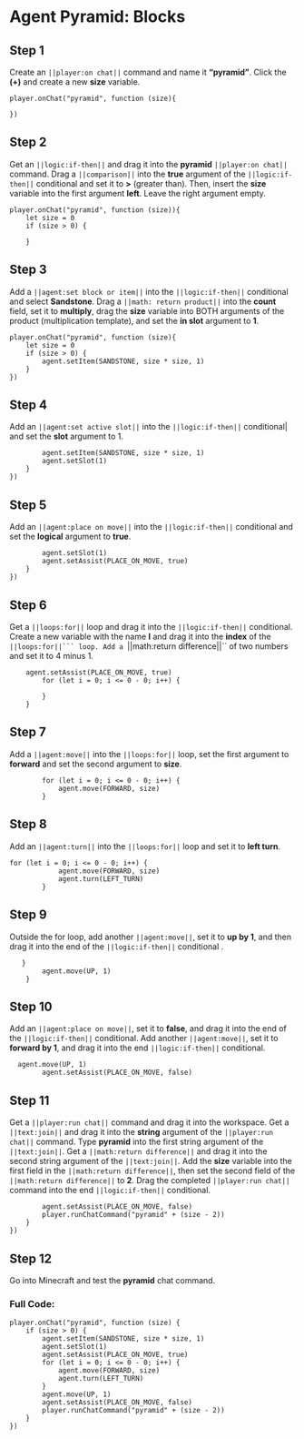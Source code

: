 ﻿
# Agent Pyramid: Blocks


## Step 1
Create an ``||player:on chat||`` command and name it **“pyramid”**. Click the **(+)** and create a new **size** variable.

```blocks
player.onChat("pyramid", function (size){ 
 
}) 
```

## Step 2
Get an ``||logic:if-then||`` and drag it into the **pyramid** ``||player:on chat||`` command. Drag a ``||comparison||`` into the **true** argument of the ``||logic:if-then||`` conditional  and set it to **>** (greater than). Then, insert the **size** variable into the first argument **left**. Leave the right argument empty.

```blocks
player.onChat("pyramid", function (size)){ 
    let size = 0 
    if (size > 0) { 
      
    } 
```

## Step 3

Add a ``||agent:set block or item||`` into the ``||logic:if-then||`` conditional and select **Sandstone**. Drag a ``||math: return product||`` into the **count** field, set it to **multiply**, drag the **size** variable into BOTH arguments of the product (multiplication template), and set the **in slot** argument to **1**. 

```blocks
player.onChat("pyramid", function (size){ 
    let size = 0 
    if (size > 0) { 
        agent.setItem(SANDSTONE, size * size, 1) 
    } 
}) 
```

## Step 4

Add an ``||agent:set active slot||`` into the ``||logic:if-then||`` conditional| and set the **slot** argument to 1.

```blocks
        agent.setItem(SANDSTONE, size * size, 1) 
        agent.setSlot(1) 
    } 
})
```

## Step 5

Add an ``||agent:place on move||`` into the ``||logic:if-then||`` conditional and set the **logical** argument to **true**.

```blocks
        agent.setSlot(1) 
        agent.setAssist(PLACE_ON_MOVE, true) 
    } 
}) 
```

## Step 6

Get a ``||loops:for||`` loop and drag it into the ``||logic:if-then||`` conditional. Create a new variable with the name **I** and drag it into the **index** of the ``||loops:for||``` loop. Add a ``||math:return difference||`` of two numbers and set it to 4 minus 1.
	
```blocks
    agent.setAssist(PLACE_ON_MOVE, true) 
        for (let i = 0; i <= 0 - 0; i++) { 
          
        } 
    } 
```

## Step 7

Add a ``||agent:move||`` into the ``||loops:for||`` loop, set the first argument to **forward** and set the second argument to **size**.

```blocks
        for (let i = 0; i <= 0 - 0; i++) { 
            agent.move(FORWARD, size) 
        } 
```

## Step 8

 Add an ``||agent:turn||`` into the ``||loops:for||`` loop and set it to **left turn**.

```blocks
for (let i = 0; i <= 0 - 0; i++) { 
            agent.move(FORWARD, size) 
            agent.turn(LEFT_TURN) 
        } 
```

## Step 9

Outside the for loop, add another ``||agent:move||``, set it to **up by 1**, and then drag it into the end of the ``||logic:if-then||`` conditional .

```blocks
   } 
        agent.move(UP, 1) 
    } 
```


## Step 10

Add an ``||agent:place on move||``, set it to **false**, and drag it into the end of the ``||logic:if-then||`` conditional. Add another ``||agent:move||``, set it to **forward by 1**, and drag it into the end ``||logic:if-then||`` conditional.

```blocks
  agent.move(UP, 1) 
        agent.setAssist(PLACE_ON_MOVE, false)
```

## Step 11


Get a ``||player:run chat||`` command and drag it into the workspace. Get a ``||text:join||`` and drag it into the **string** argument of the ``||player:run chat||`` command. Type **pyramid** into the first string argument of the ``||text:join||``.  Get a ``||math:return difference||`` and drag it into the second string argument of the ``||text:join||``. Add the **size** variable into the first field in the ``||math:return difference||``, then set the second field of the ``||math:return difference||`` to **2**. Drag the completed ``||player:run chat||`` command into the end ``||logic:if-then||`` conditional.

```blocks
        agent.setAssist(PLACE_ON_MOVE, false) 
        player.runChatCommand("pyramid" + (size - 2)) 
    } 
}) 
```

## Step 12

Go into Minecraft and test the **pyramid** chat command.

### Full Code: 

```blocks
player.onChat("pyramid", function (size) { 
    if (size > 0) { 
        agent.setItem(SANDSTONE, size * size, 1) 
        agent.setSlot(1) 
        agent.setAssist(PLACE_ON_MOVE, true) 
        for (let i = 0; i <= 0 - 0; i++) { 
            agent.move(FORWARD, size) 
            agent.turn(LEFT_TURN) 
        } 
        agent.move(UP, 1) 
        agent.setAssist(PLACE_ON_MOVE, false) 
        player.runChatCommand("pyramid" + (size - 2)) 
    } 
}) 
```

